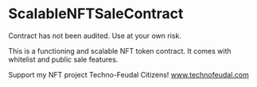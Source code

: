 # ScalableNFTSaleContract

Contract has not been audited. Use at your own risk.

This is a functioning and scalable NFT token contract. It comes with whitelist and public sale features.

Support my NFT project Techno-Feudal Citizens! www.technofeudal.com
